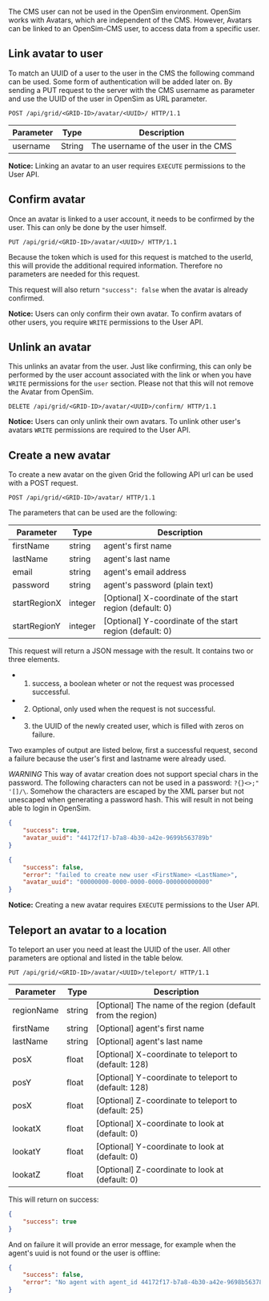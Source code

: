 The CMS user can not be used in the OpenSim environment. OpenSim works with Avatars, which are independent of the CMS. However, Avatars can be linked to an OpenSim-CMS user, to access data from a specific user.

## Link avatar to user
To match an UUID of a user to the user in the CMS the following command can be used. Some form of authentication will be added later on. By sending a PUT request to the server with the CMS username as parameter and use the UUID of the user in OpenSim as URL parameter.

```http
POST /api/grid/<GRID-ID>/avatar/<UUID>/ HTTP/1.1
```

| Parameter         | Type      | Description                                                   |
|-------------------|-----------|---------------------------------------------------------------|
| username          | String    | The username of the user in the CMS                           |

**Notice:** Linking an avatar to an user requires `EXECUTE` permissions to the User API.

## Confirm avatar
Once an avatar is linked to a user account, it needs to be confirmed by the user. This can only be done by the user himself.

```http
PUT /api/grid/<GRID-ID>/avatar/<UUID>/ HTTP/1.1
```

Because the token which is used for this request is matched to the userId, this will provide the additional required information. Therefore no parameters are needed for this request.

This request will also return `"success": false` when the avatar is already confirmed.

**Notice:** Users can only confirm their own avatar. To confirm avatars of other users, you require `WRITE` permissions to the User API.

## Unlink an avatar
This unlinks an avatar from the user. Just like confirming, this can only be performed by the user account associated with the link or when you have `WRITE` permissions for the `user` section. Please not that this will not remove the Avatar from OpenSim.

```http
DELETE /api/grid/<GRID-ID>/avatar/<UUID>/confirm/ HTTP/1.1
```

**Notice:** Users can only unlink their own avatars. To unlink other user's avatars `WRITE` permissions are required to the User API.

## Create a new avatar
To create a new avatar on the given Grid the following API url can be used with a POST request.

```http
POST /api/grid/<GRID-ID>/avatar/ HTTP/1.1
```

The parameters that can be used are the following:

| Parameter         | Type      | Description                                                   |
|-------------------|-----------|---------------------------------------------------------------|
| firstName         | string    | agent's first name                                            |
| lastName          | string    | agent's last name                                             |
| email             | string    | agent's email address                                         |
| password          | string    | agent's password (plain text)                                 |
| startRegionX      | integer   | [Optional] X-coordinate of the start region (default: 0)      |
| startRegionY      | integer   | [Optional] Y-coordinate of the start region (default: 0)      |

This request will return a JSON message with the result. It contains two or three elements.
* 1) success, a boolean wheter or not the request was processed successful.
* 2) Optional, only used when the request is not successful.
* 3) the UUID of the newly created user, which is filled with zeros on failure.

Two examples of output are listed below, first a successful request, second a failure because the user's first and lastname were already used.

*WARNING* This way of avatar creation does not support special chars in the password. The following characters
can not be used in a password: ` ?{}<>;" '[]/\ `. Somehow the characters are escaped by the XML parser but not unescaped when generating a password hash. This will result in not being able to login in OpenSim.

```json
{
    "success": true,
    "avatar_uuid": "44172f17-b7a8-4b30-a42e-9699b563789b"
}
```

```json
{
    "success": false,
    "error": "failed to create new user <FirstName> <LastName>",
    "avatar_uuid": "00000000-0000-0000-0000-000000000000"
}
```

**Notice:** Creating a new avatar requires `EXECUTE` permissions to the User API.

## Teleport an avatar to a location
To teleport an user you need at least the UUID of the user. All other parameters are optional and listed in the table below.

```http
PUT /api/grid/<GRID-ID>/avatar/<UUID>/teleport/ HTTP/1.1
```

| Parameter         | Type      | Description                                                   |
|-------------------|-----------|---------------------------------------------------------------|
| regionName        | string    | [Optional] The name of the region (default from the region)   |
| firstName         | string    | [Optional] agent's first name                                 |
| lastName          | string    | [Optional] agent's last name                                  |
| posX              | float     | [Optional] X-coordinate to teleport to (default: 128)         |
| posY              | float     | [Optional] Y-coordinate to teleport to (default: 128)         |
| posX              | float     | [Optional] Z-coordinate to teleport to (default: 25)          |
| lookatX           | float     | [Optional] X-coordinate to look at (default: 0)               |
| lookatY           | float     | [Optional] Y-coordinate to look at (default: 0)               |
| lookatZ           | float     | [Optional] Z-coordinate to look at (default: 0)               |

This will return on success:

```json
{
    "success": true
}
```

And on failure it will provide an error message, for example when the agent's uuid is not found or the user is offline:

```json
{
    "success": false,
    "error": "No agent with agent_id 44172f17-b7a8-4b30-a42e-9698b563789b found in this simulator"
}
```